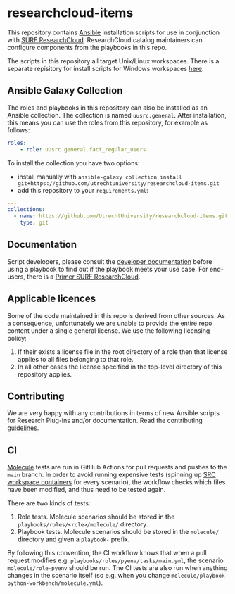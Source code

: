 # researchcloud-items
This repository contains [Ansible](https://docs.ansible.com) installation scripts for use in conjunction with [SURF ResearchCloud](https://portal.live.surfresearchcloud.nl). ResearchCloud catalog maintainers can configure components from the playbooks in this repo.

The scripts in this repository all target Unix/Linux workspaces. There is a separate repisitory for install scripts for Windows workspaces [here](https://github.com/UtrechtUniversity/researchcloud-items-win).

## Ansible Galaxy Collection

The roles and playbooks in this repository can also be installed as an Ansible collection. The collection is named `uusrc.general`. After installation, this means you can use the roles from this repository, for example as follows:

```yaml
roles:
    - role: uusrc.general.fact_regular_users
```

To install the collection you have two options:

* install manually with `ansible-galaxy collection install git+https://github.com/utrechtuniversity/researchcloud-items.git`
* add this repository to your `requirements.yml`:

```yaml
---
collections:
  - name: https://github.com/UtrechtUniversity/researchcloud-items.git
    type: git
```

## Documentation
Script developers, please consult the [developer documentation](docs/index.md) before using a playbook 
to find out if the playbook meets your use case.
For end-users, there is a [Primer SURF ResearchCloud](docs/primer-for-users.md).

## Applicable licences
Some of the code maintained in this repo is derived from other sources. As a consequence, unfortunately we are unable to provide the entire repo content under a single general license. We use the following licensing policy:
1) If their exists a license file in the root directory of a role then that license applies to all files belonging to that role. 
2) In all other cases the license specified in the top-level directory of this repository applies. 

## Contributing
We are very happy with any contributions in terms of new Ansible scripts for Research Plug-ins and/or documentation. Read the contributing [guidelines](./CONTRIBUTING.md).

## CI

[Molecule](https://ansible.readthedocs.io/projects/molecule/) tests are run in GitHub Actions for pull requests and pushes to the `main` branch. In order to avoid running expensive tests (spinning up [SRC workspace containers](https://github.com/UtrechtUniversity/SRC-test-workspace) for every scenario), the workflow checks which files have been modified, and thus need to be tested again.

There are two kinds of tests:

1. Role tests. Molecule scenarios should be stored in the `playbooks/roles/<role>/molecule/` directory.
1. Playbook tests. Molecule scenarios should be stored in the `molecule/` directory and given a `playbook-` prefix.

By following this convention, the CI workflow knows that when a pull request modifies e.g. `playbooks/roles/pyenv/tasks/main.yml`, the scenario `molecule/role-pyenv` should be run. The CI tests are also run when anything changes in the scenario itself (so e.g. when you change `molecule/playbook-python-workbench/molecule.yml`).